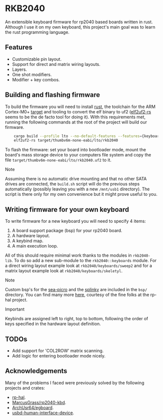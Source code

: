 # RKB2040

An extensible keyboard firmware for rp2040 based boards written in rust.
Although I use it on my own keyboard, this project's main goal was to learn the
rust programming language.

## Features

- Customizable pin layout.
- Support for direct and matrix wiring layouts.
- Layers.
- One shot modifiers.
- Modifier + key combos.

## Building and flashing firmware

To build the firmware you will need to install
[rust](https://www.rust-lang.org/), the toolchain for the ARM Cortex-M0+
[target](https://doc.rust-lang.org/rustc/platform-support/thumbv6m-none-eabi.html)
and tooling to convert the elf binary to uf2
([elf2uf2-rs](https://github.com/JoNil/elf2uf2-rs) seems to be the de facto
tool for doing it). With this requirements met, running the following
commands at the root of the project will build our firmware.

```bash
    cargo build --profile lto --no-default-features --features={keyboard} &&
    elf2uf2-rs target/thumbv6m-none-eabi/lto/rkb2040
```

To flash the firmware: set your board into bootloader mode, mount the board's
mass storage device to your computers file system and copy the file
`target/thumbv6m-none-eabi/lto/rkb2040.uf2` to it.

> [!NOTE]
> Assuming there is no automatic drive mounting and that no other SATA
> drives are connected, the `build.sh` script will do the previous steps
> automatically (possibly leaving you with a new `/mnt/usb1` directory). The
> script is there only for my own convenience but it might prove useful to you.

## Writing firmware for your own keyboard

To write firmware for a new keyboard you will need to specify 4 items:

1. A board support package (bsp) for your rp2040 board.
2. A hardware layout.
3. A keybind map.
4. A main execution loop.

All of this should require minimal work thanks to the modules in `rkb2040-lib`.
To do so add a new sub-module to the `rkb2040::keyboards` module. For a direct
wiring layout example look at `rkb2040/keyboards/sweep2` and for a matrix
layout example look at `rkb2040/keyboards/skeletyl`.

> [!NOTE]
> Custom bsp's for the [sea-picro](https://github.com/joshajohnson/sea-picro)
> and the [splinky](https://github.com/Bastardkb/Splinky) are included in the
> `bsp/` directory. You can find many more
> [here](https://github.com/rp-rs/rp-hal-boards), courtesy of the fine folks at
> the rp-hal project.

> [!IMPORTANT]
> Keybinds are assigned left to right, top to bottom, following the order of
> keys specified in the hardware layout definition.

## TODOs

- Add support for 'COL2ROW' matrix scanning.
- Add logic for entering bootloader mode nicely.

## Acknowledgements

Many of the problems I faced were previously solved by the following projects
and crates:

- [rp-hal](https://github.com/rp-rs/rp-hal).
- [MarcusGrass/rp2040-kbd](https://github.com/MarcusGrass/rp2040-kbd).
- [ArchUsr64/egboard](https://github.com/ArchUsr64/egboard).
- [usbd-human-interface-device](https://github.com/dlkj/usbd-human-interface-device).
